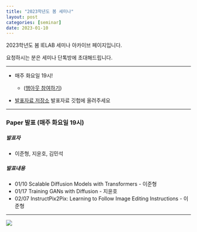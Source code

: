 ```yaml
---
title: "2023학년도 봄 세미나"
layout: post
categories: [seminar]
date: 2023-01-10
---
```

2023학년도 봄 IELAB 세미나 아카이브 페이지입니다. 

요청하시는 분은 세미나 단톡방에 초대해드립니다.

---

- 매주 화요일 19시!
	- ([행아웃 참여하기](https://meet.google.com/qmh-tzbp-vha))

- [발표자료 저장소](https://github.com/Intelligence-Engineering-LAB-KU/Seminar/tree/master/2023) 발표자료 깃헙에 올려주세요

---

### Paper 발표 (매주 화요일 19시)

##### 발표자

- 이준형, 지윤호, 김민석

##### 발표내용 

- 01/10 Scalable Diffusion Models with Transformers - 이준형
- 01/17 Training GANs with Diffusion - 지윤호
- 02/07 InstructPix2Pix: Learning to Follow Image Editing Instructions - 이준형






---

![]([https://pbs.twimg.com/media/Ef4CZMGUYAA-SOY?format=png&name=240x240](https://www.mememaker.net/static/images/memes/4848586.jpg))
